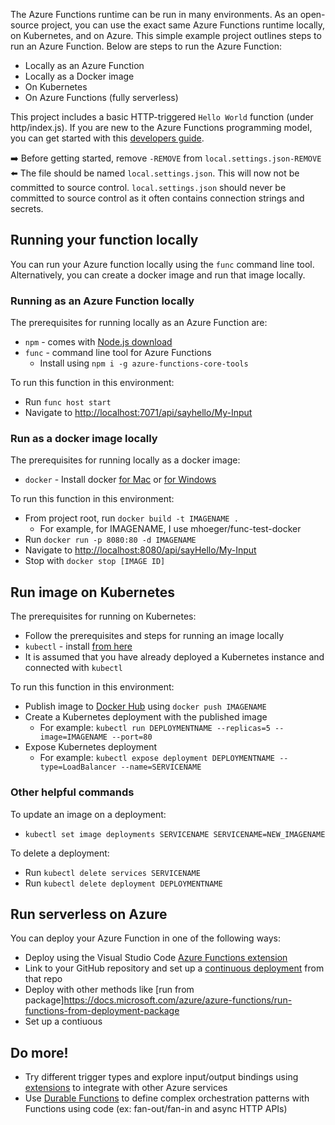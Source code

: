 The Azure Functions runtime can be run in many environments. As an open-source project, you can use the exact same Azure Functions runtime locally, on Kubernetes, and on Azure. This simple example project outlines steps to run an Azure Function. Below are steps to run the Azure Function:
 - Locally as an Azure Function
 - Locally as a Docker image
 - On Kubernetes
 - On Azure Functions (fully serverless)

This project includes a basic HTTP-triggered `Hello World` function (under http/index.js). If you are new to the Azure Functions programming model, you can get started with this [developers guide](https://docs.microsoft.com/en-us/azure/azure-functions/functions-reference).

➡️ Before getting started, remove `-REMOVE` from `local.settings.json-REMOVE` ⬅️ 
The file should be named `local.settings.json`. This will now not be committed to source control. `local.settings.json` should never be committed to source control as it often contains connection strings and secrets. 

## Running your function locally
You can run your Azure function locally using the `func` command line tool. Alternatively, you can create a docker image and run that image locally.

### Running as an Azure Function locally
The prerequisites for running locally as an Azure Function are:
 - `npm` - comes with [Node.js download](https://nodejs.org)
 - `func` - command line tool for Azure Functions
    - Install using `npm i -g azure-functions-core-tools`

To run this function in this environment:
 - Run `func host start`
 - Navigate to [http://localhost:7071/api/sayhello/My-Input](http://localhost:7071/api/sayhello/My-Input)

### Run as a docker image locally
The prerequisites for running locally as a docker image:
 - `docker` - Install docker [for Mac](https://docs.docker.com/docker-for-mac/install) or [for Windows](https://docs.docker.com/docker-for-windows/install)

To run this function in this environment:
 - From project root, run `docker build -t IMAGENAME .`
   - For example, for IMAGENAME, I use mhoeger/func-test-docker
 - Run `docker run -p 8080:80 -d IMAGENAME`
 - Navigate to [http://localhost:8080/api/sayHello/My-Input](http://localhost:8080/api/sayHello/My-Input)
 - Stop with `docker stop [IMAGE ID]`

## Run image on Kubernetes
The prerequisites for running on Kubernetes:
 - Follow the prerequisites and steps for running an image locally
 - `kubectl` - install [from here](https://kubernetes.io/docs/tasks/tools/install-kubectl)
 - It is assumed that you have already deployed a Kubernetes instance and connected with `kubectl`

To run this function in this environment:
 - Publish image to [Docker Hub](https://hub.docker.com) using `docker push IMAGENAME`
 - Create a Kubernetes deployment with the published image
   - For example: `kubectl run DEPLOYMENTNAME --replicas=5 --image=IMAGENAME --port=80`
 - Expose Kubernetes deployment
   - For example: `kubectl expose deployment DEPLOYMENTNAME --type=LoadBalancer --name=SERVICENAME`

### Other helpful commands 
To update an image on a deployment:
 - `kubectl set image deployments SERVICENAME SERVICENAME=NEW_IMAGENAME`

To delete a deployment:
 - Run `kubectl delete services SERVICENAME`
 - Run `kubectl delete deployment DEPLOYMENTNAME`

## Run serverless on Azure
You can deploy your Azure Function in one of the following ways:
 - Deploy using the Visual Studio Code [Azure Functions extension](https://code.visualstudio.com/tutorials/functions-extension/getting-started)
 - Link to your GitHub repository and set up a [continuous deployment](https://docs.microsoft.com/azure/azure-functions/functions-continuous-deployment) from that repo 
 - Deploy with other methods like [run from package]https://docs.microsoft.com/azure/azure-functions/run-functions-from-deployment-package
 - Set up a contiuous 

## Do more!
 - Try different trigger types and explore input/output bindings using [extensions](https://docs.microsoft.com/azure/azure-functions/functions-triggers-bindings) to integrate with other Azure services
 - Use [Durable Functions](https://docs.microsoft.com/azure/azure-functions/durable-functions-overview) to define complex orchestration patterns with Functions using code (ex: fan-out/fan-in and async HTTP APIs)